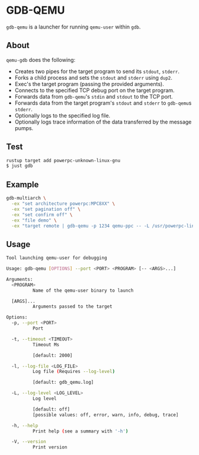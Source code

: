 # GDB-QEMU

`gdb-qemu` is a launcher for running `qemu-user` within `gdb`.

## About

`qemu-gdb` does the following:

* Creates two pipes for the target program to send its `stdout`, `stderr`.
* Forks a child process and sets the `stdout` and `stderr` using `dup2`.
* Exec's the target program (passing the provided arguments).
* Connects to the specified TCP debug port on the target program.
* Forwards data from `gdb-qemu`'s `stdin` and `stdout` to the TCP port.
* Forwards data from the target program's `stdout` and `stderr` to `gdb-qemu`s `stderr`.
* Optionally logs to the specified log file.
* Optionally logs trace information of the data transferred by the message pumps.

## Test

```sh
rustup target add powerpc-unknown-linux-gnu
$ just gdb
```

## Example

```sh
gdb-multiarch \
  -ex "set architecture powerpc:MPC8XX" \
  -ex "set pagination off" \
  -ex "set confirm off" \
  -ex "file demo" \
  -ex "target remote | gdb-qemu -p 1234 qemu-ppc -- -L /usr/powerpc-linux-gnu -g 1234 demo
```

## Usage

```sh
Tool launching qemu-user for debugging

Usage: gdb-qemu [OPTIONS] --port <PORT> <PROGRAM> [-- <ARGS>...]

Arguments:
  <PROGRAM>
          Name of the qemu-user binary to launch

  [ARGS]...
          Arguments passed to the target

Options:
  -p, --port <PORT>
          Port

  -t, --timeout <TIMEOUT>
          Timeout Ms

          [default: 2000]

  -l, --log-file <LOG_FILE>
          Log file (Requires --log-level)

          [default: gdb_qemu.log]

  -L, --log-level <LOG_LEVEL>
          Log level

          [default: off]
          [possible values: off, error, warn, info, debug, trace]

  -h, --help
          Print help (see a summary with '-h')

  -V, --version
          Print version
```
